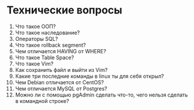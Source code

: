 # Технические вопросы

1. Что такое ООП?
2. Что такое наследование?
3. Операторы SQL?
4. Что такое rollback segment?
5. Чем отличается HAVING от WHERE?
6. Что такое Table Space?
7. Что такое Vim?
8. Как сохранить файл и выйти из Vim?
9. Какие три последние команды в linux ты для себя открыл?
10. Чем Debian отличается от CentOS?
11. Чем отличается MySQL от Postgres?
12. Можно ли с помощью pgAdmin сделать что-то, чего нельзя сделать в командной строке?